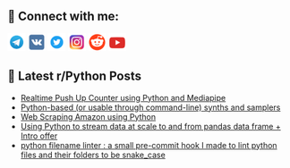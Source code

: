 ## 🔎 Connect with me:
[<img src="https://github.com/bullbesh/bullbesh/blob/main/images/Telegram.png" width="32" height="32" />](https://t.me/bullbesh)
[<img src="https://github.com/bullbesh/bullbesh/blob/main/images/VK.png" width="32" height="32" />](https://vk.com/bullbesh)
[<img src="https://github.com/bullbesh/bullbesh/blob/main/images/Twitter.png" width="32" height="32" />](https://twitter.com/bullbesh1)
[<img src="https://github.com/bullbesh/bullbesh/blob/main/images/Instagram.png" width="32" height="32" />](https://www.instagram.com/bullbesh)
[<img src="https://github.com/bullbesh/bullbesh/blob/main/images/Reddit.png" width="32" height="32" />](https://www.reddit.com/user/bullbesh)
[<img src="https://github.com/bullbesh/bullbesh/blob/main/images/YouTube.png" width="32" height="32" />](https://www.youtube.com/channel/UCtfjRs6uzgq5mfm8S06WTcg)

## 📕 Latest r/Python Posts
<!-- BLOG-POST-LIST:START -->
- [Realtime Push Up Counter using Python and Mediapipe](https://www.reddit.com/r/Python/comments/11yug5g/realtime_push_up_counter_using_python_and/)
- [Python-based &lpar;or usable through command-line&rpar; synths and samplers](https://www.reddit.com/r/Python/comments/11yrwfz/pythonbased_or_usable_through_commandline_synths/)
- [Web Scraping Amazon using Python](https://www.reddit.com/r/Python/comments/11yrni9/web_scraping_amazon_using_python/)
- [Using Python to stream data at scale to and from pandas data frame + Intro offer](https://www.reddit.com/r/Python/comments/11yrjga/using_python_to_stream_data_at_scale_to_and_from/)
- [python filename linter : a small pre-commit hook I made to lint python files and their folders to be snake_case](https://www.reddit.com/r/Python/comments/11yp6pv/python_filename_linter_a_small_precommit_hook_i/)
<!-- BLOG-POST-LIST:END -->
